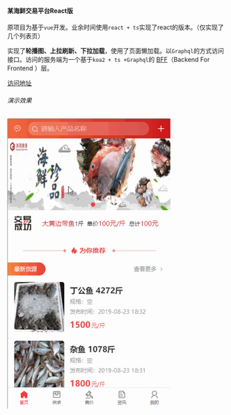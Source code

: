 #### 某海鲜交易平台React版

原项目为基于`vue`开发。业余时间使用`react + ts`实现了react的版本。（仅实现了几个列表页）

实现了**轮播图、上拉刷新、下拉加载**，使用了页面懒加载。以`Graphql`的方式访问接口。访问的服务端为一个基于`koa2 + ts +Graphql`的
[BFF](https://github.com/helloyoucan/hwyg-h5-BFF)（Backend For Frontend ）层。


[访问地址](http://helloyoucan.com)

###### 演示效果
<img src="https://github.com/helloyoucan/hwyg-h5-react/blob/master/screenshots/roocard.gif?raw=true"/>
